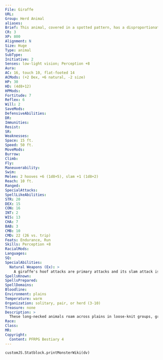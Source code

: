 ```yaml
---
File: Giraffe
URL: 
Group: Herd Animal
aliases: 
Brief: This animal, covered in a spotted pattern, has a disproportionately long neck that allows it to tower over other animals.
CR: 3
XP: 800
Alignment: N
Size: Huge
Type: animal
SubType: 
Initiative: 2
Senses: low-light vision; Perception +8
Aura: 
AC: 16, touch 10, flat-footed 14
ACMods: (+2 Dex, +6 natural, -2 size)
HP: 30
HD: (4d8+12)
HPMods: 
Fortitude: 7
Reflex: 6
Will: 2
SaveMods: 
DefensiveAbilities: 
DR: 
Immunities: 
Resist: 
SR: 
Weaknesses: 
Space: 15 ft.
Speed: 50 ft.
MoveMods: 
Burrow: 
Climb: 
Fly: 
Maneuverability: 
Swim: 
Melee: 2 hooves +6 (1d8+5), slam +1 (1d8+2)
Reach: 10 ft.
Ranged: 
SpecialAttacks: 
SpellLikeAbilities: 
STR: 20
DEX: 15
CON: 16
INT: 2
WIS: 13
CHA: 7
BAB: 3
CMB: 10
CMD: 22 (26 vs. trip)
Feats: Endurance, Run
Skills: Perception +8
RacialMods: 
Languages: 
SQ: 
SpecialAbilities:
  Natural Weapons (Ex): >
    A giraffe's hoof attacks are primary attacks and its slam attack is a secondary attack.
SpellsKnown: 
SpellsPrepared: 
SpellDomains: 
Bloodline: 
Environment: plains
Temperature: warm
Organization: solitary, pair, or herd (3-10)
Treasure: none
Description: >
  These long-necked animals roam across plains in loose-knit groups, grazing on the upper reaches of acacia trees. Giraffes usually avoid conf lict. However, when its young are threatened or if the giraffe is cornered, it attacks ruthlessly, striking with its powerful hooves. Giraffes rarely use their necks to make slam attacks unless they are fighting among themselves as part of their mating displays. A giraffe is between 16 and 20 feet tall and weighs 3,500 pounds.  Giraffe Companions  Starting Statistics: Size Medium; Speed 50 ft., AC +2 natural armor; Attack 2 hooves (1d6); Ability Scores Str 16, Dex 17, Con 12, Int 2, Wis 13, Cha 7; SQ low-light vision, natural weapons.  7th-level Advancement: Size Large; AC +2; Attack 2 hooves (1d8), slam (1d8); Ability Scores Str +4, Dex -2, Con +4.
Race: 
Class: 
MR: 
Copyright:
  Content: PFRPG Bestiary 4
---
```

```dataviewjs
customJS.Statblock.printMonsterWiki(dv)
```
